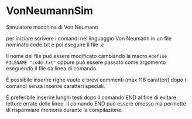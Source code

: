 # VonNeumannSim
Simulatore macchina di Von Neumann

per iniziare scrivere i comandi nel linguaggio Von Neumann in un file nominato code.txt e poi eseguire il file .c

Il nome del file può essere modificato cambiando la macro ```#define FILENAME "code.txt"``` oppure può essere passato come argomento eseguendo il file da linea di comando.

È possibile inserire righe vuote e brevi commenti (max 116 caratteri) dopo i comandi senza inserire caratteri speciali.

È preferibile inserire lunghi testi dopo il comando END al fine di evitare letture errate delle linee. Il comando END può essere omesso ma permette di risparmiare memoria durante la compilazione.
